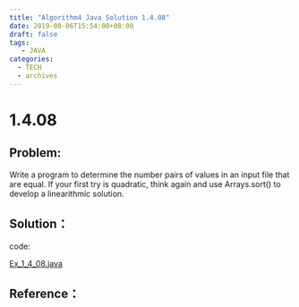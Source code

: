 ```yaml
---
title: "Algorithm4 Java Solution 1.4.08"
date: 2019-08-06T15:54:00+08:00
draft: false
tags:
   - JAVA
categories:
  - TECH
  - archives
---
```



# 1.4.08

## Problem:

Write a program to determine the number pairs of values in an input file that are equal. If your first try is quadratic, think again and use Arrays.sort() to develop a linearithmic solution.

## Solution：

code:

[Ex_1_4_08.java](./Ex_1_4_08.java)


## Reference：


